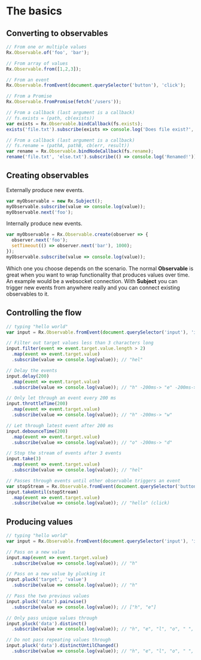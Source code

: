 # The basics

## Converting to observables
<!-- skip-example -->
```js
// From one or multiple values
Rx.Observable.of('foo', 'bar');

// From array of values
Rx.Observable.from([1,2,3]);

// From an event
Rx.Observable.fromEvent(document.querySelector('button'), 'click');

// From a Promise
Rx.Observable.fromPromise(fetch('/users'));

// From a callback (last argument is a callback)
// fs.exists = (path, cb(exists))
var exists = Rx.Observable.bindCallback(fs.exists);
exists('file.txt').subscribe(exists => console.log('Does file exist?', exists));

// From a callback (last argument is a callback)
// fs.rename = (pathA, pathB, cb(err, result))
var rename = Rx.Observable.bindNodeCallback(fs.rename);
rename('file.txt', 'else.txt').subscribe(() => console.log('Renamed!'));
```

## Creating observables
Externally produce new events.
```js
var myObservable = new Rx.Subject();
myObservable.subscribe(value => console.log(value));
myObservable.next('foo');
```

Internally produce new events.
```js
var myObservable = Rx.Observable.create(observer => {
  observer.next('foo');
  setTimeout(() => observer.next('bar'), 1000);
});
myObservable.subscribe(value => console.log(value));
```

Which one you choose depends on the scenario. The normal **Observable** is great when you want to wrap functionality that produces values over time. An example would be a websocket connection. With **Subject** you can trigger new events from anywhere really and you can connect existing observables to it.

## Controlling the flow
```js
// typing "hello world"
var input = Rx.Observable.fromEvent(document.querySelector('input'), 'input');

// Filter out target values less than 3 characters long
input.filter(event => event.target.value.length > 2)
  .map(event => event.target.value)
  .subscribe(value => console.log(value)); // "hel"

// Delay the events
input.delay(200)
  .map(event => event.target.value)
  .subscribe(value => console.log(value)); // "h" -200ms-> "e" -200ms-> "l" ...

// Only let through an event every 200 ms
input.throttleTime(200)
  .map(event => event.target.value)
  .subscribe(value => console.log(value)); // "h" -200ms-> "w"

// Let through latest event after 200 ms
input.debounceTime(200)
  .map(event => event.target.value)
  .subscribe(value => console.log(value)); // "o" -200ms-> "d"

// Stop the stream of events after 3 events
input.take(3)
  .map(event => event.target.value)
  .subscribe(value => console.log(value)); // "hel"

// Passes through events until other observable triggers an event
var stopStream = Rx.Observable.fromEvent(document.querySelector('button'), 'click');
input.takeUntil(stopStream)
  .map(event => event.target.value)
  .subscribe(value => console.log(value)); // "hello" (click)
```

## Producing values
```js
// typing "hello world"
var input = Rx.Observable.fromEvent(document.querySelector('input'), 'input');

// Pass on a new value
input.map(event => event.target.value)
  .subscribe(value => console.log(value)); // "h"

// Pass on a new value by plucking it
input.pluck('target', 'value')
  .subscribe(value => console.log(value)); // "h"

// Pass the two previous values
input.pluck('data').pairwise()
  .subscribe(value => console.log(value)); // ["h", "e"]

// Only pass unique values through
input.pluck('data').distinct()
  .subscribe(value => console.log(value)); // "h", "e", "l", "o", " ", "w", "r", "d"

// Do not pass repeating values through
input.pluck('data').distinctUntilChanged()
  .subscribe(value => console.log(value)); // "h", "e", "l", "o", " ", "w", "o", "r", "l", "d"
```
